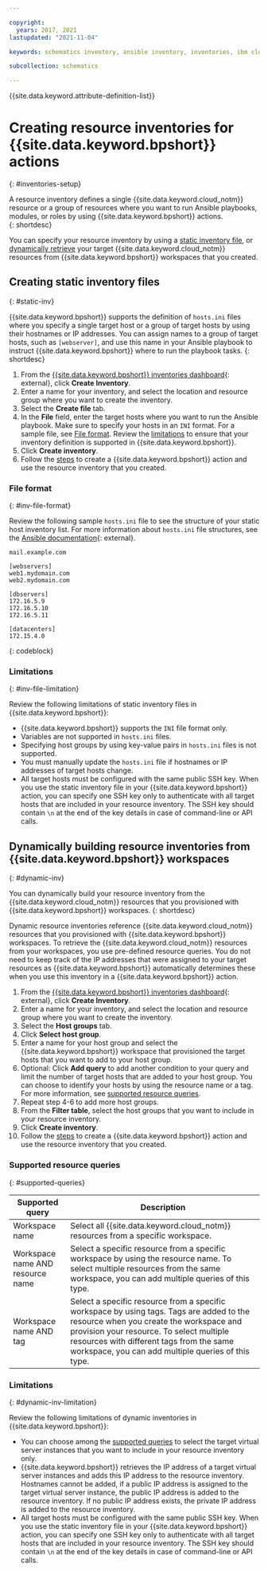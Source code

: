 ```yaml
---

copyright:
  years: 2017, 2021
lastupdated: "2021-11-04"

keywords: schematics inventory, ansible inventory, inventories, ibm cloud schematics inventories

subcollection: schematics

---
```


{{site.data.keyword.attribute-definition-list}}

# Creating resource inventories for {{site.data.keyword.bpshort}} actions
{: #inventories-setup}

A resource inventory defines a single {{site.data.keyword.cloud_notm}} resource or a group of resources where you want to run Ansible playbooks, modules, or roles by using {{site.data.keyword.bpshort}} actions.  
{: shortdesc}

You can specify your resource inventory by using a [static inventory file](#static-inv), or [dynamically retrieve](#dynamic-inv) your target {{site.data.keyword.cloud_notm}} resources from {{site.data.keyword.bpshort}} workspaces that you created.  

## Creating static inventory files
{: #static-inv}

{{site.data.keyword.bpshort}} supports the definition of `hosts.ini` files where you specify a single target host or a group of target hosts by using their hostnames or IP addresses. You can assign names to a group of target hosts, such as `[webserver]`, and use this name in your Ansible playbook to instruct {{site.data.keyword.bpshort}} where to run the playbook tasks.
{: shortdesc}

1. From the [{{site.data.keyword.bpshort}} inventories dashboard](https://cloud.ibm.com/schematics/inventories){: external}, click **Create Inventory**. 
2. Enter a name for your inventory, and select the location and resource group where you want to create the inventory. 
3. Select the **Create file** tab. 
4. In the **File** field, enter the target hosts where you want to run the Ansible playbook. Make sure to specify your hosts in an `INI` format. For a sample file, see [File format](#inv-file-format). Review the [limitations](#inv-file-limitation) to ensure that your inventory definition is supported in {{site.data.keyword.bpshort}}.
5. Click **Create inventory**. 
6. Follow the [steps](/docs/schematics?topic=schematics-action-setup#create-action) to create a {{site.data.keyword.bpshort}} action and use the resource inventory that you created. 


### File format
{: #inv-file-format}

Review the following sample `hosts.ini` file to see the structure of your static host inventory list. For more information about `hosts.ini` file structures, see the [Ansible documentation](https://docs.ansible.com/ansible/latest/user_guide/intro_inventory.html#how-to-build-your-inventory){: external}.

```
mail.example.com

[webservers]
web1.mydomain.com
web2.mydomain.com

[dbservers]
172.16.5.9
172.16.5.10
172.16.5.11

[datacenters]
172.15.4.0
```
{: codeblock}


### Limitations
{: #inv-file-limitation}

Review the following limitations of static inventory files in {{site.data.keyword.bpshort}}: 

- {{site.data.keyword.bpshort}} supports the `INI` file format only.
- Variables are not supported in `hosts.ini` files.
- Specifying host groups by using key-value pairs in `hosts.ini` files is not supported.
- You must manually update the `hosts.ini` file if hostnames or IP addresses of target hosts change.
- All target hosts must be configured with the same public SSH key. When you use the static inventory file in your {{site.data.keyword.bpshort}} action, you can specify one SSH key only to authenticate with all target hosts that are included in your resource inventory. The SSH key should contain `\n` at the end of the key details in case of command-line or API calls.


## Dynamically building resource inventories from {{site.data.keyword.bpshort}} workspaces
{: #dynamic-inv}

You can dynamically build your resource inventory from the {{site.data.keyword.cloud_notm}} resources that you provisioned with {{site.data.keyword.bpshort}} workspaces. 
{: shortdesc}

Dynamic resource inventories reference {{site.data.keyword.cloud_notm}} resources that you provisioned with {{site.data.keyword.bpshort}} workspaces. To retrieve the {{site.data.keyword.cloud_notm}} resources from your workspaces, you use pre-defined resource queries. You do not need to keep track of the IP addresses that were assigned to your target resources as {{site.data.keyword.bpshort}} automatically determines these when you use this inventory in a {{site.data.keyword.bpshort}} action. 

1. From the [{{site.data.keyword.bpshort}} inventories dashboard](https://cloud.ibm.com/schematics/inventories){: external}, click **Create Inventory**. 
2. Enter a name for your inventory, and select the location and resource group where you want to create the inventory. 
3. Select the **Host groups** tab.
4. Click **Select host group**. 
5. Enter a name for your host group and select the {{site.data.keyword.bpshort}} workspace that provisioned the target hosts that you want to add to your host group.
6. Optional: Click **Add query** to add another condition to your query and limit the number of target hosts that are added to your host group. You can choose to identify your hosts by using the resource name or a tag. For more information, see [supported resource queries](#supported-queries).
7. Repeat step 4-6 to add more host groups. 
8. From the **Filter table**, select the host groups that you want to include in your resource inventory.
9. Click **Create inventory**. 
10. Follow the [steps](/docs/schematics?topic=schematics-action-setup#create-action) to create a {{site.data.keyword.bpshort}} action and use the resource inventory that you created. 

### Supported resource queries
{: #supported-queries}

|Supported query|Description|
|--|--|
|Workspace name|Select all {{site.data.keyword.cloud_notm}} resources from a specific workspace.|
|Workspace name AND resource name|Select a specific resource from a specific workspace by using the resource name. To select multiple resources from the same workspace, you can add multiple queries of this type. |
|Workspace name AND tag|Select a specific resource from a specific workspace by using tags. Tags are added to the resource when you create the workspace and provision your resource. To select multiple resources with different tags from the same workspace, you can add multiple queries of this type. |

### Limitations
{: #dynamic-inv-limitation}

Review the following limitations of dynamic inventories in {{site.data.keyword.bpshort}}: 

- You can choose among the [supported queries](#supported-queries) to select the target virtual server instances that you want to include in your resource inventory only.
- {{site.data.keyword.bpshort}} retrieves the IP address of a target virtual server instances and adds this IP address to the resource inventory. Hostnames cannot be added, if a public IP address is assigned to the target virtual server instance, the public IP address is added to the resource inventory. If no public IP address exists, the private IP address is added to the resource inventory.
- All target hosts must be configured with the same public SSH key. When you use the static inventory file in your {{site.data.keyword.bpshort}} action, you can specify one SSH key only to authenticate with all target hosts that are included in your resource inventory. The SSH key should contain `\n` at the end of the key details in case of command-line or API calls.




